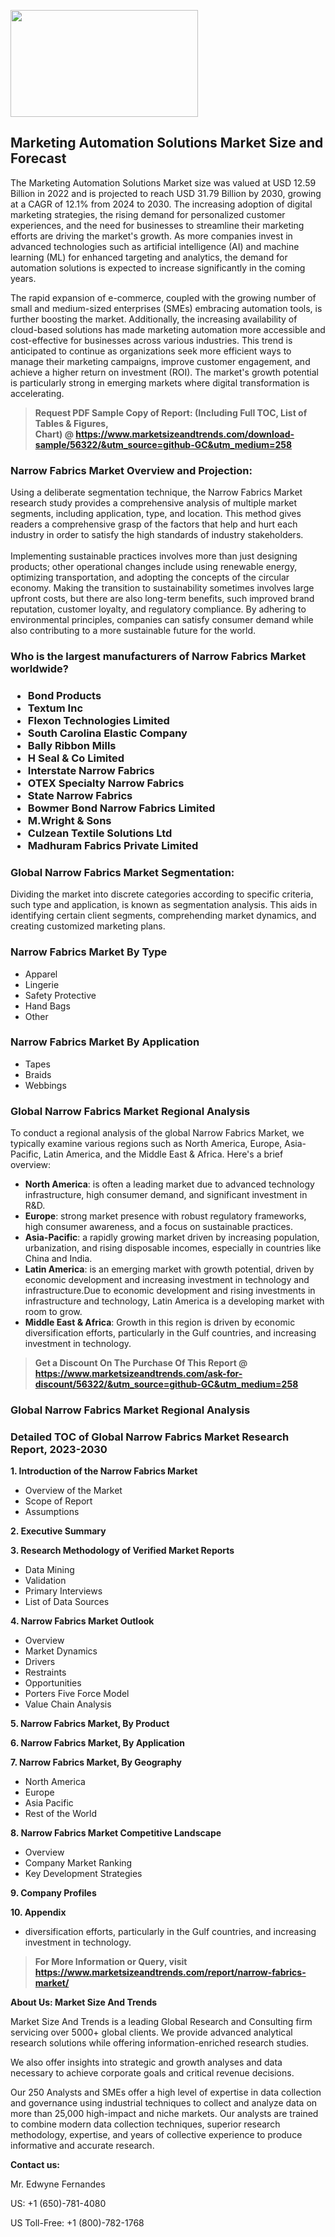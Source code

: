 <p><img class="alignnone size-medium wp-image-20088" src="https://ffe5etoiles.com/wp-content/uploads/2024/12/MST1-300x171.png" alt="" width="300" height="171" /></p><h2>Marketing Automation Solutions Market Size and Forecast</h2><p>The Marketing Automation Solutions Market size was valued at USD 12.59 Billion in 2022 and is projected to reach USD 31.79 Billion by 2030, growing at a CAGR of 12.1% from 2024 to 2030. The increasing adoption of digital marketing strategies, the rising demand for personalized customer experiences, and the need for businesses to streamline their marketing efforts are driving the market's growth. As more companies invest in advanced technologies such as artificial intelligence (AI) and machine learning (ML) for enhanced targeting and analytics, the demand for automation solutions is expected to increase significantly in the coming years.</p><p>The rapid expansion of e-commerce, coupled with the growing number of small and medium-sized enterprises (SMEs) embracing automation tools, is further boosting the market. Additionally, the increasing availability of cloud-based solutions has made marketing automation more accessible and cost-effective for businesses across various industries. This trend is anticipated to continue as organizations seek more efficient ways to manage their marketing campaigns, improve customer engagement, and achieve a higher return on investment (ROI). The market's growth potential is particularly strong in emerging markets where digital transformation is accelerating.</p></p><blockquote id="" class=""><strong>Request PDF Sample Copy of Report: (Including Full TOC, List of Tables &amp; Figures, Chart)&nbsp;@&nbsp;<strong><a href="https://www.marketsizeandtrends.com/download-sample/56322/&utm_source=github-GC&utm_medium=258" target="_blank">https://www.marketsizeandtrends.com/download-sample/56322/&utm_source=github-GC&utm_medium=258</a></strong></strong></blockquote><h3 id="" class="">Narrow Fabrics Market&nbsp;Overview and Projection:</h3><p id="" class="">Using a deliberate segmentation technique, the Narrow Fabrics Market research study provides a comprehensive analysis of multiple market segments, including application, type, and location. This method gives readers a comprehensive grasp of the factors that help and hurt each industry in order to satisfy the high standards of industry stakeholders. <br /> <br />Implementing sustainable practices involves more than just designing products; other operational changes include using renewable energy, optimizing transportation, and adopting the concepts of the circular economy. Making the transition to sustainability sometimes involves large upfront costs, but there are also long-term benefits, such improved brand reputation, customer loyalty, and regulatory compliance. By adhering to environmental principles, companies can satisfy consumer demand while also contributing to a more sustainable future for the world.</p><h3 id="" class="">Who is the largest manufacturers of&nbsp;Narrow Fabrics Market worldwide?</h3><h3 class=""><p><ul><li>Bond Products </li><li> Textum Inc </li><li> Flexon Technologies Limited </li><li> South Carolina Elastic Company </li><li> Bally Ribbon Mills </li><li> H Seal & Co Limited </li><li> Interstate Narrow Fabrics </li><li> OTEX Specialty Narrow Fabrics </li><li> State Narrow Fabrics </li><li> Bowmer Bond Narrow Fabrics Limited </li><li> M.Wright & Sons </li><li> Culzean Textile Solutions Ltd </li><li> Madhuram Fabrics Private Limited</li></ul></p></h3><h3 id="" class="">Global&nbsp;Narrow Fabrics Market Segmentation:</h3><p id="" class="">Dividing the market into discrete categories according to specific criteria, such type and application, is known as segmentation analysis. This aids in identifying certain client segments, comprehending market dynamics, and creating customized marketing plans.</p><h3 id="" class="">Narrow Fabrics Market&nbsp;By Type</h3><p><p><ul><li>Apparel </li><li> Lingerie </li><li> Safety Protective </li><li> Hand Bags </li><li> Other</p></li></ul></p></p><h3 id="" class="">Narrow Fabrics Market&nbsp;By Application</h3><p class=""><p><ul><li>Tapes </li><li> Braids </li><li> Webbings</li></ul></p></p><h3 id="" class="">Global Narrow Fabrics Market Regional Analysis</h3><p id="" class="">To conduct a regional analysis of the global Narrow Fabrics Market, we typically examine various regions such as North America, Europe, Asia-Pacific, Latin America, and the Middle East &amp; Africa. Here's a brief overview:</p><ul><li><strong>North America</strong>: is often a leading market due to advanced technology infrastructure, high consumer demand, and significant investment in R&amp;D.</li><li><strong>Europe</strong>: strong market presence with robust regulatory frameworks, high consumer awareness, and a focus on sustainable practices.</li><li><strong>Asia-Pacific</strong>: a rapidly growing market driven by increasing population, urbanization, and rising disposable incomes, especially in countries like China and India.</li><li><strong>Latin America</strong>: is an emerging market with growth potential, driven by economic development and increasing investment in technology and infrastructure.Due to economic development and rising investments in infrastructure and technology, Latin America is a developing market with room to grow.</li><li><strong>Middle East &amp; Africa</strong>: Growth in this region is driven by economic diversification efforts, particularly in the Gulf countries, and increasing investment in technology.</li></ul><blockquote id="" class=""><strong>Get a Discount On The Purchase Of This Report @ <strong><a href="https://www.marketsizeandtrends.com/ask-for-discount/56322/&utm_source=github-GC&utm_medium=258" target="_blank">https://www.marketsizeandtrends.com/ask-for-discount/56322/&utm_source=github-GC&utm_medium=258</a></strong></strong></blockquote><h3 id="" class="">Global Narrow Fabrics Market Regional Analysis</h3><h3 id="" class="">Detailed TOC of Global Narrow Fabrics Market Research Report, 2023-2030</h3><p id="" class=""><strong>1. Introduction of the Narrow Fabrics Market</strong></p><ul><li>Overview of the Market</li><li>Scope of Report</li><li>Assumptions</li></ul><p id="" class=""><strong>2. Executive Summary</strong></p><p id="" class=""><strong>3. Research Methodology of Verified Market Reports</strong></p><ul><li>Data Mining</li><li>Validation</li><li>Primary Interviews</li><li>List of Data Sources</li></ul><p id="" class=""><strong>4. Narrow Fabrics Market Outlook</strong></p><ul><li>Overview</li><li>Market Dynamics</li><li>Drivers</li><li>Restraints</li><li>Opportunities</li><li>Porters Five Force Model</li><li>Value Chain Analysis</li></ul><p id="" class=""><strong>5. Narrow Fabrics Market, By Product</strong></p><p id="" class=""><strong>6. Narrow Fabrics Market, By Application</strong></p><p id="" class=""><strong>7. Narrow Fabrics Market, By Geography</strong></p><ul><li>North America</li><li>Europe</li><li>Asia Pacific</li><li>Rest of the World</li></ul><p id="" class=""><strong>8. Narrow Fabrics Market Competitive Landscape</strong></p><ul><li>Overview</li><li>Company Market Ranking</li><li>Key Development Strategies</li></ul><p id="" class=""><strong>9. Company Profiles</strong></p><p id="" class=""><strong>10. Appendix</strong></p><ul><li>diversification efforts, particularly in the Gulf countries, and increasing investment in technology.</li></ul><blockquote id="" class=""><strong>For More Information or Query, visit <strong><strong><a href="https://www.marketsizeandtrends.com/report/narrow-fabrics-market/" target="_blank">https://www.marketsizeandtrends.com/report/narrow-fabrics-market/</a></strong></strong></strong></blockquote><p id="" class=""><strong>About Us: Market Size And Trends</strong></p><p id="" class="">Market Size And Trends is a leading Global Research and Consulting firm servicing over 5000+ global clients. We provide advanced analytical research solutions while offering information-enriched research studies.</p><p id="" class="">We also offer insights into strategic and growth analyses and data necessary to achieve corporate goals and critical revenue decisions.</p><p id="" class="">Our 250 Analysts and SMEs offer a high level of expertise in data collection and governance using industrial techniques to collect and analyze data on more than 25,000 high-impact and niche markets. Our analysts are trained to combine modern data collection techniques, superior research methodology, expertise, and years of collective experience to produce informative and accurate research.</p><p id="" class=""><strong>Contact us:</strong></p><p id="" class="">Mr. Edwyne Fernandes</p><p id="" class="">US: +1 (650)-781-4080</p><p id="" class="">US Toll-Free: +1 (800)-782-1768</p>
